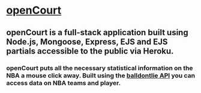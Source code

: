 # [openCourt](https://tcj-opencourt.herokuapp.com/ "openCourt")
## openCourt is a full-stack application built using Node.js, Mongoose, Express, EJS and EJS partials accessible to the public via Heroku. 

### openCourt puts all the necessary statistical information on the NBA a mouse click away. Built using the [balldontlie API](https://www.balldontlie.io/#introduction "balldontlie API") you can access data on NBA teams and player.